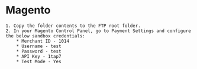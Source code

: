 # Magento
	1. Copy the folder contents to the FTP root folder.
    2. In your Magento Control Panel, go to Payment Settings and configure the below sandbox credentials:
        * Merchant ID - 1014
        * Username - test
        * Password - test
        * API Key - 1tap7
        * Test Mode - Yes